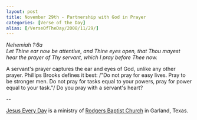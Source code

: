 ```yaml
---
layout: post
title: November 29th - Partnership with God in Prayer
categories: [Verse of the Day]
alias: [/VerseOfTheDay/2008/11/29/]
---
```


_Nehemiah 1:6a  
Let Thine ear now be attentive, and Thine eyes open, that Thou
mayest hear the prayer of Thy servant, which I pray before Thee
now._

A servant's prayer captures the ear and eyes of God, unlike any
other prayer. Phillips Brooks defines it best: /"Do not pray for easy
lives. Pray to be stronger men. Do not pray for tasks equal to your
powers, pray for power equal to your task."/ Do you pray with a
servant's heart?

 --

<a href=http://jesuseveryday.net>Jesus Every Day</a> is a ministry of <a href=http://rodgersbaptist.net>Rodgers Baptist Church</a> in Garland, Texas.
